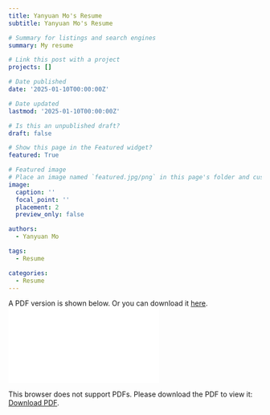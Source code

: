 ```yaml
---
title: Yanyuan Mo's Resume
subtitle: Yanyuan Mo's Resume

# Summary for listings and search engines
summary: My resume

# Link this post with a project
projects: []

# Date published
date: '2025-01-10T00:00:00Z'

# Date updated
lastmod: '2025-01-10T00:00:00Z'

# Is this an unpublished draft?
draft: false

# Show this page in the Featured widget?
featured: True

# Featured image
# Place an image named `featured.jpg/png` in this page's folder and customize its options here.
image:
  caption: ''
  focal_point: ''
  placement: 2
  preview_only: false

authors:
  - Yanyuan Mo

tags:
  - Resume

categories:
  - Resume
---
```

A PDF version is shown below. Or you can download it <a href="Yanyuan_Mo_CV.pdf" target="_blank">here<a>.
<object data="rp.pdf" type="application/pdf" width="700px" height="700px">
    <embed src="rp.pdf">
        <p>This browser does not support PDFs. Please download the PDF to view it: <a href="rp.pdf">Download PDF</a>.</p>
    </embed>
</object>